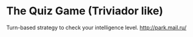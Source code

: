 # The Quiz Game (Triviador like)
Turn-based strategy to check your intelligence level.
 http://park.mail.ru/